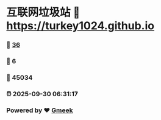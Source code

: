 # 互联网垃圾站 :link: https://turkey1024.github.io 
### :page_facing_up: [36](https://turkey1024.github.io/tag.html) 
### :speech_balloon: 6 
### :hibiscus: 45034 
### :alarm_clock: 2025-09-30 06:31:17 
### Powered by :heart: [Gmeek](https://github.com/Meekdai/Gmeek)
